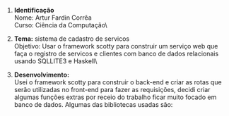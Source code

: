 1. **Identificação**\
Nome: Artur Fardin Corrêa\
Curso: Ciência da Computação\

2. **Tema:** sistema de cadastro de servicos\
Objetivo: Usar o framework scotty para construir um serviço web que faça o registro de servicos e clientes com banco de dados relacionais usando SQLLITE3 e Haskell\

3. **Desenvolvimento:**\
    Usei o framework scotty para construir o back-end e criar as rotas que serão utilizadas no front-end para fazer as requisições, decidi criar algumas funções extras por receio do trabalho ficar muito focado em banco de dados. Algumas das bibliotecas usadas são:







   
   

